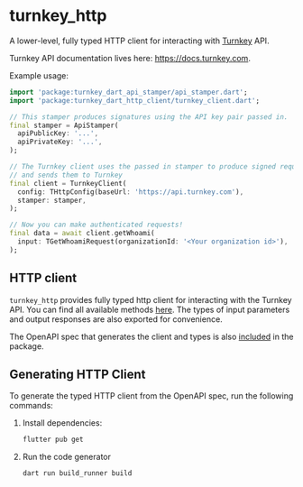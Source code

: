 # turnkey_http

A lower-level, fully typed HTTP client for interacting with [Turnkey](https://turnkey.com) API.

Turnkey API documentation lives here: https://docs.turnkey.com.

Example usage:

```dart
import 'package:turnkey_dart_api_stamper/api_stamper.dart';
import 'package:turnkey_dart_http_client/turnkey_client.dart';

// This stamper produces signatures using the API key pair passed in.
final stamper = ApiStamper(
  apiPublicKey: '...',
  apiPrivateKey: '...',
);

// The Turnkey client uses the passed in stamper to produce signed requests
// and sends them to Turnkey
final client = TurnkeyClient(
  config: THttpConfig(baseUrl: 'https://api.turnkey.com'),
  stamper: stamper,
);

// Now you can make authenticated requests!
final data = await client.getWhoami(
  input: TGetWhoamiRequest(organizationId: '<Your organization id>'),
);
```

## HTTP client

`turnkey_http` provides fully typed http client for interacting with the Turnkey API. You can find all available methods [here](/http/lib/__generated__/services/coordinator/public/v1/public_api.client.dart). The types of input parameters and output responses are also exported for convenience.

The OpenAPI spec that generates the client and types is also [included](/http/lib/swagger/public_api.swagger.json) in the package.



## Generating HTTP Client

To generate the typed HTTP client from the OpenAPI spec, run the following commands:

1. Install dependencies:
   ```bash
   flutter pub get
   ```

2. Run the code generator
   ```bash
   dart run build_runner build
   ```

